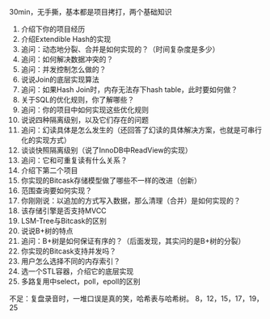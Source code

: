 30min，无手撕，基本都是项目拷打，两个基础知识
1. 介绍下你的项目经历
2. 介绍Extendible Hash的实现
3. 追问：动态地分裂、合并是如何实现的？（时间复杂度是多少）
4. 追问：如何解决数据冲突的？
5. 追问：并发控制怎么做的？
6. 说说Join的底层实现算法
7. 追问：如果Hash Join时，内存无法存下hash table，此时要如何做？
8. 关于SQL的优化规则，你了解哪些？
9. 追问：你的项目中如何实现这些优化规则
10. 说说四种隔离级别，以及它们存在的问题
11. 追问：幻读具体是怎么发生的（还回答了幻读的具体解决方案，也就是可串行化的实现方式）
12. 谈谈快照隔离级别（说了InnoDB中ReadView的实现）
13. 追问：它和可重复读有什么关系？
14. 介绍下第二个项目
15. 你实现的Bitcask存储模型做了哪些不一样的改进（创新）
16. 范围查询要如何实现？
17. 你刚刚说：以追加的方式写入数据，那么清理（合并）是如何实现的？
18. 该存储引擎是否支持MVCC
19. LSM-Tree与Bitcask的区别
20. 说说B+树的特点
21. 追问：B+树是如何保证有序的？（后面发现，其实问的是B+树的分裂）
22. 你实现的Bitcask支持并发吗？
23. 用户怎么选择不同的内存索引？
24. 选一个STL容器，介绍它的底层实现
25. 多路复用中select，poll，epoll的区别

不足：复盘录音时，一堆口误是真的笑，哈希表与哈希树。
8，12，15，17，19，25